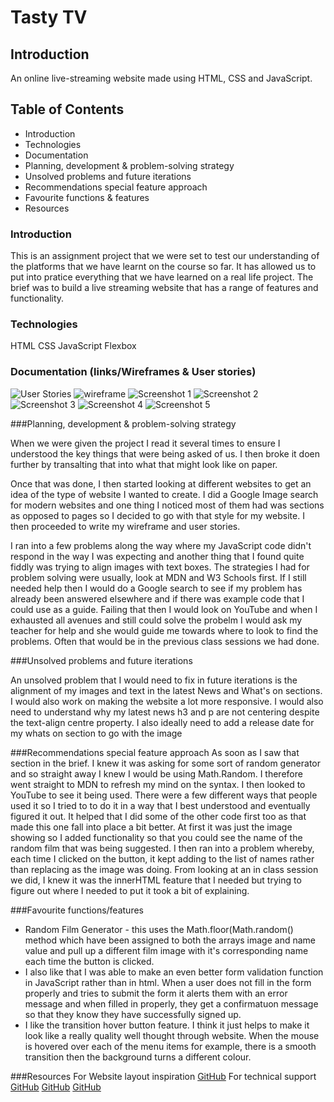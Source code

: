 # Tasty TV

## Introduction

An online live-streaming website made using HTML, CSS and JavaScript.

## Table of Contents

- Introduction
- Technologies
- Documentation
- Planning, development & problem-solving strategy
- Unsolved problems and future iterations
- Recommendations special feature approach
- Favourite functions & features
- Resources

### Introduction

This is an assignment project that we were set to test our understanding of the platforms that we have learnt on the course so far. It has allowed us to put into pratice everything that we have learned on a real life project. The brief was to build a live streaming website that has a range of features and functionality.

### Technologies

HTML
CSS
JavaScript
Flexbox

### Documentation (links/Wireframes & User stories)

![User Stories](/images2/User-Stories.png)
![wireframe](/images2/wireframe.jpeg)
![Screenshot 1](/images2.png)
![Screenshot 2](/images2.png)
![Screenshot 3](/images2.png)
![Screenshot 4](/images2.png)
![Screenshot 5](/images2.png)

###Planning, development & problem-solving strategy

When we were given the project I read it several times to ensure I understood the key things that were being asked of us. I then broke it doen further by transalting that into what that might look like on paper.

Once that was done, I then started looking at different websites to get an idea of the type of website I wanted to create. I did a Google Image search for modern websites and one thing I noticed most of them had was sections as opposed to pages so I decided to go with that style for my website. I then proceeded to write my wireframe and user stories.

I ran into a few problems along the way where my JavaScript code didn't respond in the way I was expecting and another thing that I found quite fiddly was trying to align images with text boxes. The strategies I had for problem solving were usually, look at MDN and W3 Schools first. If I still needed help then I would do a Google search to see if my problem has already been answered elsewhere and if there was example code that I could use as a guide. Failing that then I would look on YouTube and when I exhausted all avenues and still could solve the probelm I would ask my teacher for help and she would guide me towards where to look to find the problems. Often that would be in the previous class sessions we had done.

###Unsolved problems and future iterations

An unsolved problem that I would need to fix in future iterations is the alignment of my images and text in the latest News and What's on sections. I would also work on making the website a lot more responsive. I would also need to understand why my latest news h3 and p are not centering despite the text-align centre property. I also ideally need to add a release date for my whats on section to go with the image

###Recommendations special feature approach
As soon as I saw that section in the brief. I knew it was asking for some sort of random generator and so straight away I knew I would be using Math.Random. I therefore went straight to MDN to refresh my mind on the syntax. I then looked to YouTube to see it being used. There were a few different ways that people used it so I tried to to do it in a way that I best understood and eventually figured it out. It helped that I did some of the other code first too as that made this one fall into place a bit better. At first it was just the image showing so I added functionality so that you could see the name of the random film that was being suggested. I then ran into a problem whereby, each time I clicked on the button, it kept adding to the list of names rather than replacing as the image was doing. From looking at an in class session we did, I knew it was the innerHTML feature that I needed but trying to figure out where I needed to put it took a bit of explaining.

###Favourite functions/features

- Random Film Generator - this uses the Math.floor(Math.random() method which have been assigned to both the arrays image and name value and pull up a different film image with it's corresponding name each time the button is clicked.
- I also like that I was able to make an even better form validation function in JavaScript rather than in html. When a user does not fill in the form properly and tries to submit the form it alerts them with an error message and when filled in properly, they get a confirmatuon message so that they know they have successfully signed up.
- I like the transition hover button feature. I think it just helps to make it look like a really quality well thought through website. When the mouse is hovered over each of the menu items for example, there is a smooth transition then the background turns a different colour.

###Resources
For Website layout inspiration
[GitHub](https://bit.ly/2XzkOGm)
For technical support
[GitHub](https://developer.mozilla.org/en-US/][https://www.w3schools.com/)
[GitHub](https://www.freecodecamp.org/)
[GitHub](https://www.youtube.com/)
